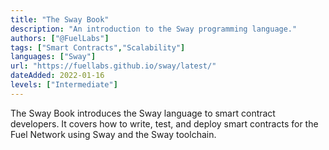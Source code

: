 ```yaml
---
title: "The Sway Book"
description: "An introduction to the Sway programming language."
authors: ["@FuelLabs"]
tags: ["Smart Contracts","Scalability"]
languages: ["Sway"]
url: "https://fuellabs.github.io/sway/latest/"
dateAdded: 2022-01-16
levels: ["Intermediate"]
---
```


The Sway Book introduces the Sway language to smart contract developers. It covers how to write, test, and deploy smart contracts for the Fuel Network using Sway and the Sway toolchain.
